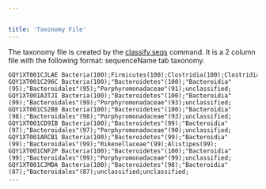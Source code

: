 ```yaml
---


title: 'Taxonomy File'
---
```

The taxonomy file is created by the
[classify.seqs](classify.seqs) command. It is a 2 column file
with the following format: sequenceName tab taxonomy.

    GQY1XT001CJLAE Bacteria(100);Firmicutes(100);Clostridia(100);Clostridiales(100);Lachnospiraceae(84);unclassified;
    GQY1XT001C296C Bacteria(100);"Bacteroidetes"(100);"Bacteroidia"(95);"Bacteroidales"(95);"Porphyromonadaceae"(91);unclassified;
    GQY1XT001A3TJI Bacteria(100);"Bacteroidetes"(100);"Bacteroidia"(99);"Bacteroidales"(99);"Porphyromonadaceae"(93);unclassified;
    GQY1XT001CS2B8 Bacteria(100);"Bacteroidetes"(100);"Bacteroidia"(98);"Bacteroidales"(98);"Porphyromonadaceae"(93);unclassified;
    GQY1XT001CD9IB Bacteria(100);"Bacteroidetes"(99);"Bacteroidia"(97);"Bacteroidales"(97);"Porphyromonadaceae"(90);unclassified;
    GQY1XT001ARCB1 Bacteria(100);"Bacteroidetes"(99);"Bacteroidia"(99);"Bacteroidales"(99);"Rikenellaceae"(99);Alistipes(99);
    GQY1XT001CNF2P Bacteria(100);"Bacteroidetes"(100);"Bacteroidia"(99);"Bacteroidales"(99);"Porphyromonadaceae"(99);unclassified;
    GQY1XT001CJMDA Bacteria(100);"Bacteroidetes"(98);"Bacteroidia"(87);"Bacteroidales"(87);unclassified;unclassified;
    ...
